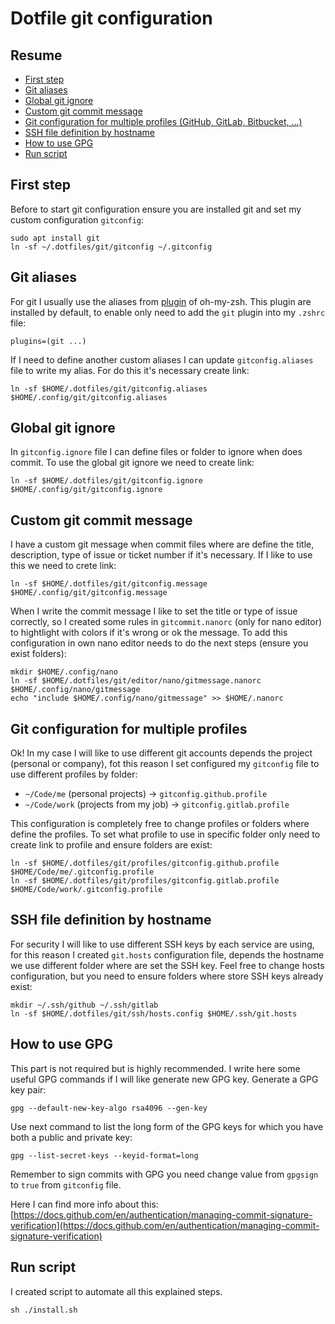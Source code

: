# Dotfile git configuration

## Resume
* [First step](#first-step)
* [Git aliases](#git-aliases)
* [Global git ignore](#global-git-ignore)
* [Custom git commit message](#custom-git-commit-message)
* [Git configuration for multiple profiles (GitHub, GitLab, Bitbucket, ...)](#git-configuration-for-multiple-profiles)
* [SSH file definition by hostname](#ssh-file-definition-by-hostname)
* [How to use GPG](#how-to-use-gpg)
* [Run script](#run-script)

## First step
Before to start git configuration ensure you are installed git and set my custom configuration `gitconfig`:
```
sudo apt install git
ln -sf ~/.dotfiles/git/gitconfig ~/.gitconfig
```

## Git aliases
For git I usually use the aliases from [plugin](https://github.com/ohmyzsh/ohmyzsh/tree/master/plugins/git) of oh-my-zsh. 
This plugin are installed by default, to enable only need to add the `git` plugin into my `.zshrc` file:
```
plugins=(git ...)
```

If I need to define another custom aliases I can update `gitconfig.aliases` file to write my alias.
For do this it's necessary create link:
```
ln -sf $HOME/.dotfiles/git/gitconfig.aliases $HOME/.config/git/gitconfig.aliases
```

## Global git ignore
In `gitconfig.ignore` file I can define files or folder to ignore when does commit.
To use the global git ignore we need to create link:
```
ln -sf $HOME/.dotfiles/git/gitconfig.ignore $HOME/.config/git/gitconfig.ignore
```

## Custom git commit message
I have a custom git message when commit files where are define the title, description, type of issue or ticket number if it's necessary.
If I like to use this we need to crete link:
```
ln -sf $HOME/.dotfiles/git/gitconfig.message $HOME/.config/git/gitconfig.message
```
When I write the commit message I like to set the title or type of issue correctly, so I created some rules in `gitcommit.nanorc` (only 
for nano editor) to hightlight with colors if it's wrong or ok the message.
To add this configuration in own nano editor needs to do the next steps (ensure you exist folders):
```
mkdir $HOME/.config/nano
ln -sf $HOME/.dotfiles/git/editor/nano/gitmessage.nanorc $HOME/.config/nano/gitmessage
echo "include $HOME/.config/nano/gitmessage" >> $HOME/.nanorc
```

## Git configuration for multiple profiles
Ok! In my case I will like to use different git accounts depends the project (personal or company), fot this reason I set configured 
my `gitconfig` file to use different profiles by folder:
* `~/Code/me` (personal projects) -> `gitconfig.github.profile`
* `~/Code/work` (projects from my job) -> `gitconfig.gitlab.profile`

This configuration is completely free to change profiles or folders where define the profiles. To set what profile to use in specific folder
only need to create link to profile and ensure folders are exist:
```
ln -sf $HOME/.dotfiles/git/profiles/gitconfig.github.profile $HOME/Code/me/.gitconfig.profile
ln -sf $HOME/.dotfiles/git/profiles/gitconfig.gitlab.profile $HOME/Code/work/.gitconfig.profile
```

## SSH file definition by hostname
For security I will like to use different SSH keys by each service are using, for this reason I created `git.hosts` configuration file, depends the
hostname we use different folder where are set the SSH key.
Feel free to change hosts configuration, but you need to ensure folders where store SSH keys already exist:
```
mkdir ~/.ssh/github ~/.ssh/gitlab
ln -sf $HOME/.dotfiles/git/ssh/hosts.config $HOME/.ssh/git.hosts
```

## How to use GPG
This part is not required but is highly recommended.
I write here some useful GPG commands if I will like generate new GPG key. 
Generate a GPG key pair:
```
gpg --default-new-key-algo rsa4096 --gen-key
```
Use next command to list the long form of the GPG keys for which you have both a public and private key:
```
gpg --list-secret-keys --keyid-format=long
```
Remember to sign commits with GPG you need change value from `gpgsign` to `true` from `gitconfig` file.

Here I can find more info about this: [https://docs.github.com/en/authentication/managing-commit-signature-verification](https://docs.github.com/en/authentication/managing-commit-signature-verification)

## Run script
I created script to automate all this explained steps.
```
sh ./install.sh
```